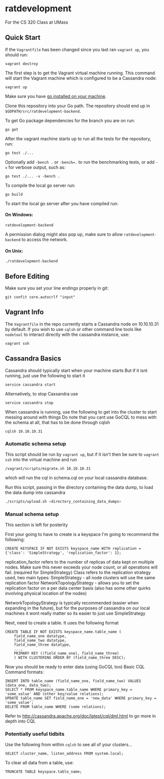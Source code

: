 # ratdevelopment

For the CS 320 Class at UMass

## Quick Start

If the `Vagrantfile` has been changed since you last ran `vagrant up`, you should run:
```
vagrant destroy
```

The first step is to get the Vagrant virtual machine running. This command will start the Vagrant machine which is configured to be a Cassandra node:
```
vagrant up
```

Make sure you have [go installed on your machine](https://golang.org/doc/install).

Clone this repository into your Go path. The repository should end up in `$GOPATH/src/ratdevelopment-backend`.

To get Go package dependencies for the branch you are on run:
```
go get
```

After the vagrant machine starts up to run all the tests for the repository, run:
```
go test ./...
```

Optionally add `-bench .` or `-bench=.` to run the benchmarking tests, or add `-v` for verbose output, such as:
```
go test ./... -v -bench .
```

To compile the local go server run:
```
go build
```

To start the local go server after you have compiled run:
#### On Windows:
```
ratdevelopment-backend
```
A permission dialog might also pop up, make sure to allow `ratdevelopment-backend` to access the network.

#### On Unix:
```
./ratdevelopment-backend
```

## Before Editing
Make sure you set your line endings properly in git:
```
git confit core.autocrlf "input"
```

## Vagrant Info
The `Vagrantfile` in the repo currently starts a Cassandra node on 10.10.10.31 by default.
If you wish to use `cqlsh` or other command line tools like `nodetool` to interact directly with the cassandra instance, use:
```
vagrant ssh
```

## Cassandra Basics

Cassandra should typically start when your machine starts
But if it isnt running, just use the following to start it
```
service cassandra start
```

Alternatively, to stop Cassandra use
```
service cassandra stop
```

When cassandra is running, use the following to get into the cluster to start messing around with things
Do note that you cant use GoCQL to mess with the schema at all, that has to be done through cqlsh
```
cqlsh 10.10.10.31
```

### Automatic schema setup
This script should be run by `vagrant up`,
but if it isn't then be sure to `vagrant ssh` into the virtual machine and run
```
/vagrant/scripts/migrate.sh 10.10.10.31
```
which will run the cql in schema.cql on your local cassandra database.

Run this script, passing in the directory containing the data dump, to load the data dump into cassandra
```bash
./scripts/upload.sh <directory_containing_data_dumps>
```

### Manual schema setup
This section is left for posterity

First your going to have to create is a keyspace
I'm going to recommend the following:
```
CREATE KEYSPACE IF NOT EXISTS keyspace_name WITH replication = {'class': 'SimpleStrategy', 'replication_factor': 1};
```
replication_factor refers to the number of replicas of data kept on multiple nodes. Make sure this never exceeds your node count, or all operations will fail. (required for SimpleStrategy)
Class refers to the replication strategy used, two main types:
SimpleStrategy - all node clusters will use the same replication factor
NetworkTopologyStrategy - allows you to set the replication factor on a per data center basis (also has some other quirks involving physical location of the nodes)

NetworkTopologyStrategy is typically recommended (easier when expanding in the future), but for the purposes of cassandra on our local machines it wont really matter so its easier to just use SimpleStrategy

Next, need to create a table. It uses the following format
```
CREATE TABLE IF NOT EXISTS keyspace_name.table_name (
    field_name_one datatype,
    field_name_two datatype,
    field_name_three datatype,
    ...,
    PRIMARY KEY ((field_name_one), field_name_three)
    ) WITH CLUSTERING ORDER BY (field_name_three DESC);
```

Now you should be ready to enter data (using GoCQL too)
Basic CQL Command formats:
```
INSERT INTO table_name (field_name_one, field_name_two) VALUES (data_one, data_two);
SELECT * FROM keyspace_name.table_name WHERE primary_key = 'some_value' AND (other key/value relations);
UPDATE table_name SET field_name_one = 'new_data' WHERE primary_key = 'some_value';
DELETE FROM table_name WHERE (some relations);
```
Refer to http://cassandra.apache.org/doc/latest/cql/dml.html to go more in depth into CQL

### Potentially useful tidbits

Use the following from within `cqlsh` to see all of your clusters...
```
SELECT cluster_name, listen_address FROM system.local;
```

To clear all data from a table, use:
```
TRUNCATE TABLE keyspace.table_name;
```